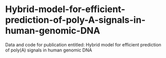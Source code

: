 # Hybrid-model-for-efficient-prediction-of-poly-A-signals-in-human-genomic-DNA
Data and code for publication entitled: Hybrid model for efficient prediction of poly(A) signals in human genomic DNA
